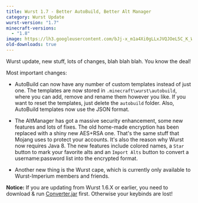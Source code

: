 ```yaml
---
title: Wurst 1.7 - Better AutoBuild, Better Alt Manager
category: Wurst Update
wurst-version: "1.7"
minecraft-versions:
  - "1.8"
image: https://lh3.googleusercontent.com/bJj-x_m1a4Xi0gLLxJVQJOeL5C_K_WRNybBIJq3lNDQhj9jzDDxDZ9DShxUGWry_GNGePKPMyhTzNQxJ_YFlA6MMwtnVwDjmVwtgB_F_t-_fIGWEJVuG7GyIZhjn02u3731kAN1l7jl_2scEqeaQVsVs432Wbsljuek6HjRNuJYTTMcyCTm5DLQoRJVKXobc3GxYfEvdRplvrZ3yzlDaKDyDK_ykR5KAjfa3x64BSskp3BVbxBpVEemqNv4FSPgDpeH9ZdrGFRZgzsKRJIDRjpgzt-J7oEzGpLAt1tFgJKjSyJUcPAwghnTKxEpZLkYDwgD42kQXXZ-uEN9kJ5vhdyP6wkmdLGeusvbC8_g_xMW1EqhBrm-c2KfL7FDCwTTQ0OL7N4RffablBJV1VewySQA5JXDf3keddNmQyJP3S-KoYmCHw73CCFca9TsW-H8GujbHLYrh8u0jm41H-bNyj2ElebWFY5Dg857WeR1tAoCjGb1cNb-LW6qi7aevPdvWMD4H5tpSWCW-gaczXhIxDmRngMYyI_bQnCoAHhzZmhMLk77y7Wjr6kGHVWVo29dQOVIxZY1rS2Sk3Dm-f64dt_GpV1ze53QbfUn7P29gA06jAjV-=w1280-h720-no
old-downloads: true
---
```

Wurst update, new stuff, lots of changes, blah blah blah. You know the deal!

Most important changes:

- AutoBuild can now have any number of custom templates instead of just one. The templates are now stored in `.minecraft\wurst\autobuild`, where you can add, remove and rename them however you like. If you want to reset the templates, just delete the `autobuild` folder. Also, AutoBuild templates now use the JSON format.

- The AltManager has got a massive security enhancement, some new features and lots of fixes. The old home-made encryption has been replaced with a shiny new AES+RSA one. That's the same stuff that Mojang uses to protect your accounts. It's also the reason why Wurst now requires Java 8. The new features include colored names, a `Star` button to mark your favorite alts and an `Import Alts` button to convert a username:password list into the encrypted format.

- Another new thing is the Wurst cape, which is currently only available to Wurst-Imperium members and friends.

**Notice:** If you are updating from Wurst 1.6.X or earlier, you need to download & run [Converter.jar](https://github.com/Wurst-Imperium/Wurst-MC-1.8/releases/download/v1.7/Converter.jar) first. Otherwise your keybinds are lost!
